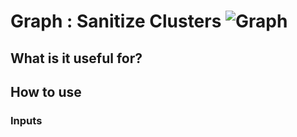 # Graph : Sanitize Clusters ![Graph](https://img.shields.io/badge/Graph-37a573)

## What is it useful for?

## How to use
### Inputs